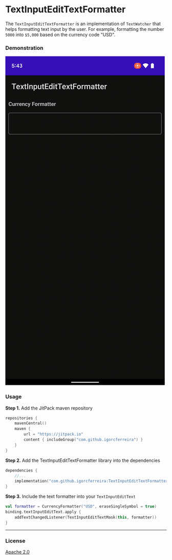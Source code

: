 # TextInputEditTextFormatter

The `TextInputEditTextFormatter` is an implementation of `TextWatcher` that helps formatting text
input by the user. For example, formatting the number `5000` into `$5,000` based on the currency
code "USD".

### Demonstration

![Demonstration of currency inputs being formatted. Example, the input "1234" becomes "$1,234"](docs/demo.gif)

### Usage

**Step 1.** Add the JitPack maven repository
```kotlin
repositories {
    mavenCentral()
    maven {
        url = "https://jitpack.io"
        content { includeGroup("com.github.igorcferreira") }
    }
}
```

**Step 2.** Add the TextInputEditTextFormatter library into the dependencies
```kotlin
dependencies {
    //...
    implementation("com.github.igorcferreira:TextInputEditTextFormatter:1.0.0")
}
```

**Step 3.** Include the text formatter into your `TextInputEditText`
```kotlin
val formatter = CurrencyFormatter("USD", eraseSingleSymbol = true)
binding.textInputEditText.apply {
    addTextChangedListener(TextInputEditTextMask(this, formatter))
}
```

---

### License

[Apache 2.0](LICENSE)